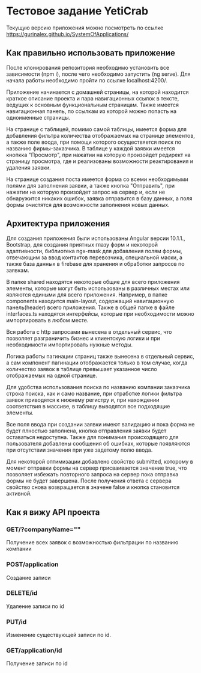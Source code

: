 # Тестовое задание YetiCrab

Текущую версию приложения можно посмотреть по ссылке https://gurinalex.github.io/SystemOfApplications/

## Как правильно использовать приложение

После клонирования репозитория необходимо установить все зависимости (npm i), после чего необходимо запустить (ng serve). Для начала работы необходимо пройти по ссылке localhost:4200/.

Приложение начинается с домашней страницы, на которой находится краткое описание проекта и пара навигационных ссылок в тексте, ведущих к основным функциональным страницам. Также имеется навигационная панель, по ссылкам из которой можно попасть на одноименные страницы.

На странице с таблицей, помимо самой таблицы, имеется форма для добавления фильтра количества отображаемых на странице элементов, а также поле воода, при помощи которого осуществяется поиск по названию фирмы-заказчика. В таблице у каждой заявки имеется кнопкка "Просмотр", при нажатии на которую произойдет редирект на страницу просмотра, где и реализованы возможности реактирования и удаления заявки. 

На странице создания поста имеется форма со всеми необходимыми полями для заполнения заявки, а также кнопка "Отправить", при нажатии на которую произойдет запрос на сервер и, если не обнаружится никаких ошибок, заявка отправится в базу данных, а поля формы очистятся для возможности заполнения новых данных.

## Архитектура приложения

Для создания приложения были использованы Angular версии 10.1.1., Bootstrap, для создания приятных глазу форм и некоторой адаптивности, библиотека ngx-mask для добавления полям формы, отвечающим за ввод контактов перевозчика, специальной маски, а также база данных в firebase для хранения и обработки запросов по заявкам.

В папке shared находятся некоторые общие для всего приложения элементы, которые могут быть использованы в различных местах или являются едиными для всего приложения. Например, в папке components находится main-layout, содержащий навигационную панель(header) всего приложения. Также в общей папке в файле interfaces.ts находятся интерфейсы, которые при необходимости можно импортировать в любом месте. 

Вся работа с http запросами вынесена в отдельный сервис, что позволяет разграничить бизнес и клиентскую логики и при необходимости импортировать нужные методы.

Логика работы пагинации страниц также вынесена в отдельный сервис, а сам компонент пагинации отображается только в том случае, когда количество заявок в таблице превышает указанное число отображаемых на одной странице. 

Для удобства использования поиска по названию компании заказчика строка поиска, как и само название, при отработке логики фильтра заявок приводятся к нижнему регистру и, при нахождении соответствия в массиве, в таблицу выводятся все подходящие элементы.

Все поля ввода при создании заявки имеют валидацию и пока форма не будет плностью заполнена, кнопка отправления заявки будет оставаться недоступна. Также для понимания происходящего для пользователя добавлены сообщения об ошибках, которые появляются при отсутствии значения при уже задетому полю ввода.

Для некоторой оптимизации добавлено свойство submitted, которому в момент отправки формы на сервер присваивается значение true, что позволяет избежать повторного запроса на сервер пока отправка формы не будет завершена. После получения ответа с сервера свойство снова возвращается в значене false и кнопка становится активной.

## Как я вижу API проекта

### GET/?companyName=""
Получение всех заявок с возможностью фильтрации по названию компании

### POST/application
Создание записи

### DELETE/id
Удаление записи по id

### PUT/id
Изменение существующей записи по id.

### GET/application/id
Получение записи по id
